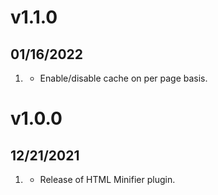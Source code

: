 # v1.1.0
##  01/16/2022

1. [](#new)
    * Enable/disable cache on per page basis.

# v1.0.0
##  12/21/2021

1. [](#new)
    * Release of HTML Minifier plugin.
